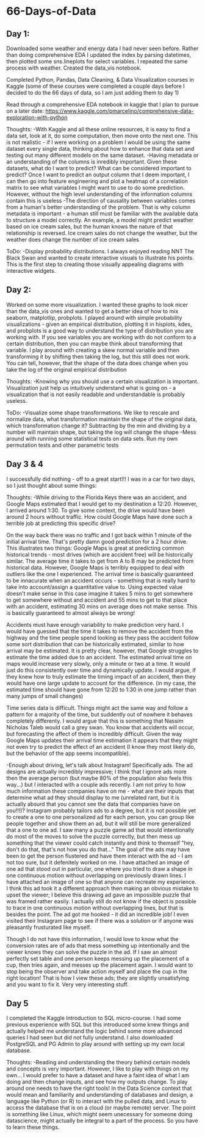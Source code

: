 # 66-Days-of-Data

## Day 1:

Downloaded some weather and energy data I had never seen before. Rather than doing comprehensive EDA I updated the index by parsing datetimes, then plotted some sns.lineplots for select variables. I repeated the same process with weather. Created the data_vis notebook.

Completed Python, Pandas, Data Cleaning, & Data Visualization courses in Kaggle (some of these courses were completed a couple days before I decided to do the 66 days of data, so I am just adding them to day 1)

Read through a comprehensive EDA notebook in kaggle that I plan to pursue on a later date:
https://www.kaggle.com/pmarcelino/comprehensive-data-exploration-with-python

Thoughts:
-With Kaggle and all these online resources, it is easy to find a data set, look at it, do some computation, then move onto the next one. This is not realistic - if I were working on a problem I would be using the same dataset every single data, thinking about how to enhance that data set and testing out many different models on the same dataset. 
-Having metadata or an understanding of the columns is inredibly important. Given these datasets, what do I want to predict? What can be considered important to predict? Once I want to predict an output column that I deem important, I can then go into feature engineering and plot a heatmap of a correlation matrix to see what variables I might want to use to do some prediction. However, without the high level understanding of the information columns contain this is useless
-The direction of causality between variables comes from a human's better understanding of the problem. That is why column metadata is important - a human still must be familiar with the available data to structure a model correctly. An example, a model might predict weather based on ice cream sales, but the human knows the nature of that relationship is reversed. Ice cream sales do not change the weather, but the weather does change the number of ice cream sales

ToDo:
-Display probability distributions. I always enjoyed reading NNT The Black Swan and wanted to create interactive visuals to illustrate his points. This is the first step to creating those visually appealing diagrams with interactive widgets.

## Day 2:

Worked on some more visualization. I wanted these graphs to look nicer than the data_vis ones and wanted to get a better idea of how to mix seaborn, matplotlip, probplots. I played around with simple probability visualizations - given an empirical distribution, plotting it in hisplots, kdes, and probplots is a good way to understand the type of distribution you are working with. If you see variables you are working with do not conform to a certain distribution, then you can maybe think about transforming that variable. I play around with creating a skew normal variable and then transforming it by shifting then taking the log, but this still does not work. You can tell, however, that the shape of the data does change when you take the log of the original empirical distribution

Thoughts:
-Knowing why you should use a certain visualization is important. Visualization just help us intuitively understand what is going on - a visualization that is not easily readable and understandable is probably useless. 

ToDo:
-Visualize some shape transformations. We like to rescale and normalize data, what transformation maintain the shape of the original data, which transformation change it? Subtracting by the min and dividing by a number will maintain shape, but taking the log will change the shape
-Mess around with running some statistical tests on data sets. Run my own permutation tests and other parametric tests

## Day 3 & 4

I successfully did nothing - off to a great start!!! I was in a car for two days, so I just thought about some things:

Thoughts:
-While driving to the Florida Keys there was an accident, and Google Maps estimated that I would get to my destination a 12:20. However, I arrived around 1:30. To give some context, the drive would have been around 2 hours without traffic. How could Google Maps have done such a terrible job at predicting this specific drive? 

On the way back there was no traffic and I got back within 1 minute of the initial arrival time. That's pretty damn good prediction for a 2 hour drive. This illustrates two things: Google Maps is great at predicting common historical trends - most drives (which are accident free) will be historically similar. The average time it takes to get from A to B may be predicted from historical data. However, Google Maps is terribly equipped to deal with outliers like the one I experienced. The arrival time is basically guaranteed to be innacurate when an accident occurs - something that is really hard to take into account/assign a quantitative value to. Using expected value doesn't make sense in this case imagine it takes 5 mins to get somewhere to get somewhere without and accident and 55 mins to get to that place with an accident, estimating 30 mins on average does not make sense. This is basically guaranteed to almost always be wrong!

Accidents must have enough variability to make prediction very hard. I would have guessed that the time it takes to remove the accident from the highway and the time people spend looking as they pass the accident follow some sort distribution that can be historically estimated, similar to how arrival may be estimated. It is pretty clear, however, that Google struggles to estimate the time added due to an accident. The estimated arrival time on maps would increase very slowly, only a minute or two at a time. It would just do this consistently over time and dynamically update. I would argue, if they knew how to truly estimate the timing impact of an accident, then they would have one large update to account for the difference. (in my case, the estimated time should have gone from 12:20 to 1:30 in one jump rather than many jumps of small changes)

Time series data is difficult. Things might act the same way and follow a pattern for a majority of the time, but suddently out of nowhere it behaves completely differenty. I would argue that this is something that Nassim Nicholas Taleb would call a grey swan. You know that accidents will occur, but forecasting the affect of them is incredibly difficult. Given the way Google Maps updates their arrival time estimation it appears that they might not even try to predict the effect of an accident (I know they most likely do, but the behavior of the app seems incompatible). 

-Enough about driving, let's talk about Instagram! Specifically ads. The ad designs are actually incredibly impressive; I think that I ignore ads more then the average person (but maybe 80% of the population also feels this way...) but I interacted with a couple ads recently. I am not privy to how much information these companies have on me - what are their inputs that determine what ad they should display to me (unrelated rant, but it is actually absurd that you cannot see the data that companies have on you!!!)? Instagram probably tailors ads to a degree, but it is not possible yet to create a one to one personalized ad for each person, you can group like people together and show them an ad, but it will still be more generalized that a one to one ad. I saw many a puzzle game ad that would intentionally do most of the moves to solve the puzzle correctly, but then mess up something that the viewer could catch instantly and think to themself "hey, don't do that, that's not how you do that..." The goal of the ads may have been to get the person flustered and have them interact with the ad - I am not too sure, but it defenitely worked on me. I have attached an image of one ad that stood out in particular, one where you tried to draw a shape in one continuous motion without overlapping on previously drawn lines. I have attached an image of one so that anyone can recreate my experience. I think this ad took it a different approach then making an obvious mistake to upset the viewer; I beleve this drawing ad gave an impossible puzzle that was framed rather easily. I actually still do not know if the object is possible to trace in one continuous motion without overlapping lines, but that is besides the point. The ad got me hooked - it did an incredible job! I even visited their Instagram page to see if there was a solution or if anyone was pleasantly frusturated like myself. 

Though I do not have this information, I would love to know what the conversion rates are of ads that mess something up intentionally and the viewer knows they can solve the puzzle in the ad. If I saw an almost perfectly set table and one person keeps messing up the placement of a cup, then tries again, and messes up the placement again. I would want to stop being the observer and take action myself and place the cup in the right location! That is how I view these ads; they are slightly unsatisfying and you want to fix it. Very very interesting stuff.

## Day 5

I completed the Kaggle Introduction to SQL micro-course. I had some previous experience with SQL but this introduced some knew things and actually helped me understand the logic behind some more advanced queries I had seen but did not fully understand. I also downloaded PostgreSQL and PG Admin to play around with setting up my own local database. 

Thoughts:
-Reading and understanding the theory behind certain models and concepts is very important. However, I like to play with things on my own... I would prefer to have a dataset and have a faint idea of what I am doing and then change inputs, and see how my outputs change. To play around one needs to have the right tools! In the Data Science context that would mean and familiarity and understanding of databases and design, a language like Python (or R) to interact with the pulled data, and Linux to access the database that is on a cloud (or maybe remote) server. The point is something like Linux, which might seem unecessary for someone doing datascience, might actually be integral to a part of the process. So you have to learn these things.









